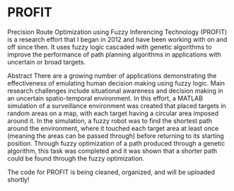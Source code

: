# PROFIT

Precision Route Optimization using Fuzzy Inferencing Technology (PROFIT) is a research effort that I began in 2012 and have been working with on and off since then. It uses fuzzy logic cascaded with genetic algorithms to improve the performance of path planning algorithms in applications with uncertain or broad targets. 

Abstract
There are a growing number of applications demonstrating the effectiveness of emulating human decision making using fuzzy logic. Main research challenges include situational awareness and decision making in an uncertain spatio-temporal environment. In this effort, a MATLAB simulation of a surveillance environment was created that placed targets in random areas on a map, with each target having a circular area imposed around it. In the simulation, a fuzzy robot was to find the shortest path around the environment, where it touched each target area at least once (meaning the areas can be passed through) before returning to its starting position. Through fuzzy optimization of a path produced through a genetic algorithm, this task was completed and it was shown that a shorter path could be found through the fuzzy optimization.

The code for PROFIT is being cleaned, organized, and will be uploaded shortly!
